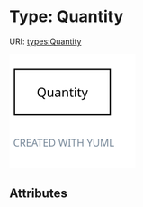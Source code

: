 
# Type: Quantity




URI: [types:Quantity](https://ccdh.org/datatypes/Quantity)


![img](images/Quantity.svg)

## Attributes

